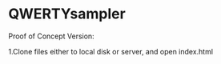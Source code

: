 # QWERTYsampler

Proof of Concept Version: 

1.Clone files either to local disk or server, and open index.html
